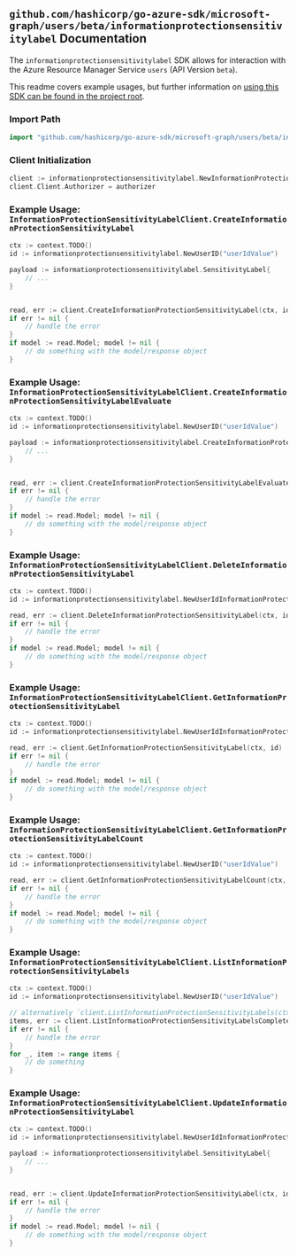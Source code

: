 
## `github.com/hashicorp/go-azure-sdk/microsoft-graph/users/beta/informationprotectionsensitivitylabel` Documentation

The `informationprotectionsensitivitylabel` SDK allows for interaction with the Azure Resource Manager Service `users` (API Version `beta`).

This readme covers example usages, but further information on [using this SDK can be found in the project root](https://github.com/hashicorp/go-azure-sdk/tree/main/docs).

### Import Path

```go
import "github.com/hashicorp/go-azure-sdk/microsoft-graph/users/beta/informationprotectionsensitivitylabel"
```


### Client Initialization

```go
client := informationprotectionsensitivitylabel.NewInformationProtectionSensitivityLabelClientWithBaseURI("https://management.azure.com")
client.Client.Authorizer = authorizer
```


### Example Usage: `InformationProtectionSensitivityLabelClient.CreateInformationProtectionSensitivityLabel`

```go
ctx := context.TODO()
id := informationprotectionsensitivitylabel.NewUserID("userIdValue")

payload := informationprotectionsensitivitylabel.SensitivityLabel{
	// ...
}


read, err := client.CreateInformationProtectionSensitivityLabel(ctx, id, payload)
if err != nil {
	// handle the error
}
if model := read.Model; model != nil {
	// do something with the model/response object
}
```


### Example Usage: `InformationProtectionSensitivityLabelClient.CreateInformationProtectionSensitivityLabelEvaluate`

```go
ctx := context.TODO()
id := informationprotectionsensitivitylabel.NewUserID("userIdValue")

payload := informationprotectionsensitivitylabel.CreateInformationProtectionSensitivityLabelEvaluateRequest{
	// ...
}


read, err := client.CreateInformationProtectionSensitivityLabelEvaluate(ctx, id, payload)
if err != nil {
	// handle the error
}
if model := read.Model; model != nil {
	// do something with the model/response object
}
```


### Example Usage: `InformationProtectionSensitivityLabelClient.DeleteInformationProtectionSensitivityLabel`

```go
ctx := context.TODO()
id := informationprotectionsensitivitylabel.NewUserIdInformationProtectionSensitivityLabelID("userIdValue", "sensitivityLabelIdValue")

read, err := client.DeleteInformationProtectionSensitivityLabel(ctx, id)
if err != nil {
	// handle the error
}
if model := read.Model; model != nil {
	// do something with the model/response object
}
```


### Example Usage: `InformationProtectionSensitivityLabelClient.GetInformationProtectionSensitivityLabel`

```go
ctx := context.TODO()
id := informationprotectionsensitivitylabel.NewUserIdInformationProtectionSensitivityLabelID("userIdValue", "sensitivityLabelIdValue")

read, err := client.GetInformationProtectionSensitivityLabel(ctx, id)
if err != nil {
	// handle the error
}
if model := read.Model; model != nil {
	// do something with the model/response object
}
```


### Example Usage: `InformationProtectionSensitivityLabelClient.GetInformationProtectionSensitivityLabelCount`

```go
ctx := context.TODO()
id := informationprotectionsensitivitylabel.NewUserID("userIdValue")

read, err := client.GetInformationProtectionSensitivityLabelCount(ctx, id)
if err != nil {
	// handle the error
}
if model := read.Model; model != nil {
	// do something with the model/response object
}
```


### Example Usage: `InformationProtectionSensitivityLabelClient.ListInformationProtectionSensitivityLabels`

```go
ctx := context.TODO()
id := informationprotectionsensitivitylabel.NewUserID("userIdValue")

// alternatively `client.ListInformationProtectionSensitivityLabels(ctx, id)` can be used to do batched pagination
items, err := client.ListInformationProtectionSensitivityLabelsComplete(ctx, id)
if err != nil {
	// handle the error
}
for _, item := range items {
	// do something
}
```


### Example Usage: `InformationProtectionSensitivityLabelClient.UpdateInformationProtectionSensitivityLabel`

```go
ctx := context.TODO()
id := informationprotectionsensitivitylabel.NewUserIdInformationProtectionSensitivityLabelID("userIdValue", "sensitivityLabelIdValue")

payload := informationprotectionsensitivitylabel.SensitivityLabel{
	// ...
}


read, err := client.UpdateInformationProtectionSensitivityLabel(ctx, id, payload)
if err != nil {
	// handle the error
}
if model := read.Model; model != nil {
	// do something with the model/response object
}
```
